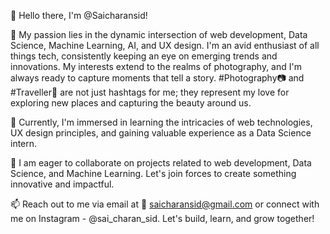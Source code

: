 👋 Hello there, I'm @Saicharansid!

👀 My passion lies in the dynamic intersection of web development, Data Science, Machine Learning, AI, and UX design. I'm an avid enthusiast of all things tech, consistently keeping an eye on emerging trends and innovations. My interests extend to the realms of photography, and I'm always ready to capture moments that tell a story. #Photography📷 and #Traveller🧳 are not just hashtags for me; they represent my love for exploring new places and capturing the beauty around us. 

🌱 Currently, I'm immersed in learning the intricacies of web technologies, UX design principles, and gaining valuable experience as a Data Science intern.

💞️ I am eager to collaborate on projects related to web development, Data Science, and Machine Learning. Let's join forces to create something innovative and impactful.

📫 Reach out to me via email at 📧 saicharansid@gmail.com or connect with me on Instagram - @sai_charan_sid. Let's build, learn, and grow together!

<!---
Saicharansid/Saicharansid is a ✨ special ✨ repository because its `README.md` (this file) appears on your GitHub profile.
You can click the Preview link to take a look at your changes.
--->
